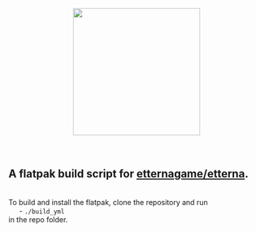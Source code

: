 <p align="center"><img src="https://raw.githubusercontent.com/etternagame/etterna/master/Docs/images/etterna-logo-light.svg" width=250px><br/><br/><br/><h2>A flatpak build script for <a href="https://github.com/etternagame/etterna">etternagame/etterna</a>.</h2><br/>To build and install the flatpak, clone the repository and run<br/>&emsp;&ensp;- <code>./build_yml</code><br/>in the repo folder.</p>
